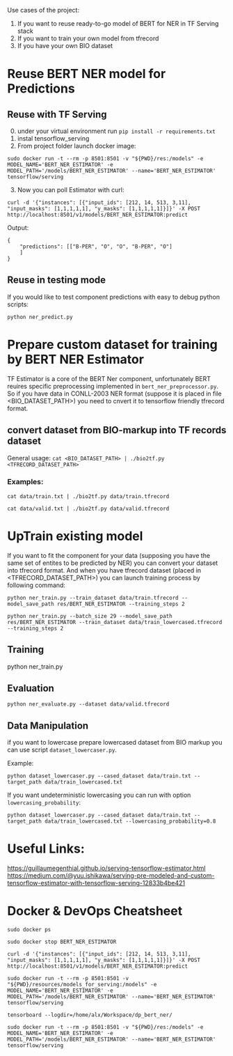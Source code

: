 Use cases of the project:
1. If you want to reuse ready-to-go model of BERT for NER in TF Serving stack
2. If you want to train your own model from tfrecord
3. If you have your own BIO dataset

# Reuse BERT NER model for Predictions
## Reuse with TF Serving
0. under your virtual environment run `pip install -r requirements.txt`
1. instal tensorflow_serving
2. From project folder launch docker image: 

`sudo docker run -t --rm -p 8501:8501 -v "${PWD}/res:/models" -e MODEL_NAME='BERT_NER_ESTIMATOR' -e MODEL_PATH='/models/BERT_NER_ESTIMATOR' --name='BERT_NER_ESTIMATOR'  tensorflow/serving`

3. Now you can poll Estimator with curl:

`curl -d '{"instances": [{"input_ids": [212, 14, 513, 3,11], "input_masks": [1,1,1,1,1], "y_masks": [1,1,1,1,1]}]}' -X POST http://localhost:8501/v1/models/BERT_NER_ESTIMATOR:predict`

Output:
```
{
    "predictions": [["B-PER", "O", "O", "B-PER", "O"]
    ]
}
```

## Reuse in testing mode 
If you would like to test component predictions with easy to debug python scripts:

`python ner_predict.py`

# Prepare custom dataset for training by BERT NER Estimator

TF Estimator is a core of the BERT Ner component, unfortunately BERT reuires specific preprocessing implemented 
in `bert_ner_preprocessor.py`. So if you have data in CONLL-2003 NER format (suppose it is placed in 
file <BIO_DATASET_PATH>) you need to cnvert it to tensorflow friendly tfrecord format.  

## convert dataset from BIO-markup into TF records dataset

General usage:
`cat <BIO_DATASET_PATH> | ./bio2tf.py <TFRECORD_DATASET_PATH>`

### Examples:

`cat data/train.txt | ./bio2tf.py data/train.tfrecord`

`cat data/valid.txt | ./bio2tf.py data/valid.tfrecord`

# UpTrain existing model
If you want to fit the component for your data (supposing you have the same set of entites to be predicted by NER) 
you can convert your dataset into tfrecord format.  And when you have tfrecord dataset 
(placed in <TFRECORD_DATASET_PATH>) you can launch training process by following command:

`python ner_train.py --train_dataset data/train.tfrecord --model_save_path res/BERT_NER_ESTIMATOR --training_steps 2`

`python ner_train.py --batch_size 29 --model_save_path res/BERT_NER_ESTIMATOR --train_dataset data/train_lowercased.tfrecord --training_steps 2`

## Training

python ner_train.py

## Evaluation

`python ner_evaluate.py --dataset data/valid.tfrecord` 

## Data Manipulation
if you want to lowercase prepare lowercased dataset from BIO markup you can use script `dataset_lowercaser.py`.

Example:

`python dataset_lowercaser.py --cased_dataset data/train.txt --target_path data/train_lowercased.txt`

If you want undeterministic lowercasing you can run with option `lowercasing_probability`:

`python dataset_lowercaser.py --cased_dataset data/train.txt --target_path data/train_lowercased.txt --lowercasing_probability=0.8`


# Useful Links:
https://guillaumegenthial.github.io/serving-tensorflow-estimator.html
https://medium.com/@yuu.ishikawa/serving-pre-modeled-and-custom-tensorflow-estimator-with-tensorflow-serving-12833b4be421  

# Docker & DevOps Cheatsheet
 
 `sudo docker ps`
 
 `sudo docker stop BERT_NER_ESTIMATOR`
 
 `curl -d '{"instances": [{"input_ids": [212, 14, 513, 3,11], "input_masks": [1,1,1,1,1], "y_masks": [1,1,1,1,1]}]}' -X POST http://localhost:8501/v1/models/BERT_NER_ESTIMATOR:predict`
 
 `sudo docker run -t --rm -p 8501:8501 -v "${PWD}/resources/models_for_serving:/models" -e MODEL_NAME='BERT_NER_ESTIMATOR' -e MODEL_PATH='/models/BERT_NER_ESTIMATOR' --name='BERT_NER_ESTIMATOR'  tensorflow/serving`
 
 `tensorboard --logdir=/home/alx/Workspace/dp_bert_ner/`
 
 `sudo docker run -t --rm -p 8501:8501 -v "${PWD}/res:/models" -e MODEL_NAME='BERT_NER_ESTIMATOR' -e MODEL_PATH='/models/BERT_NER_ESTIMATOR' --name='BERT_NER_ESTIMATOR'  tensorflow/serving`